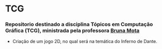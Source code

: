 # TCG
### Repositorio destinado a disciplina Tópicos em Computação Gráfica (TCG), ministrada pela professora [Bruna Mota](https://github.com/brunamota)

- Criação de um jogo 2D, no qual será na temática do Inferno de Dante. 
